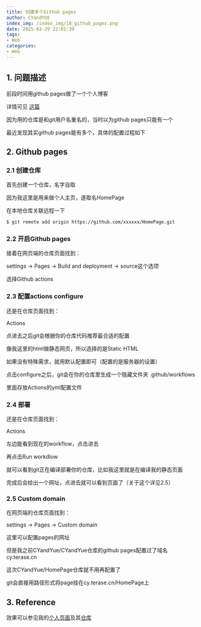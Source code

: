 ```yaml
---
title: 创建多个Github pages
author: CYandYUE
index_img: /index_img/18_github_pages.png
date: 2025-03-29 22:01:39
tags:
- Web
categories:
- Web 
---
```

## 1. 问题描述
前段时间用github pages做了一个个人博客

详情可见 [这篇](https://cy.terase.cn/2024/11/15/Manjaro%E9%83%A8%E7%BD%B2Hexo-Fluid/)

因为用的仓库是和git用户名重名的，当时以为github pages只能有一个

最近发现其实github pages能有多个，具体的配置过程如下

## 2. Github pages
###  2.1 创建仓库
首先创建一个仓库，名字自取

因为我这里是用来做个人主页，遂取名HomePage

在本地仓库关联远程一下

```bash
$ git remote add origin https://github.com/xxxxxx/HomePage.git
```

###  2.2 开启Github pages
接着在网页端的仓库页面找到：

settings -> Pages -> Build and deployment -> source这个选项

选择Github actions

### 2.3 配置actions configure
还是在仓库页面找到：

Actions

点进去之后git会根据你的仓库代码推荐最合适的配置

像我这里的html做静态网页，所以选择的是Static HTML

如果没有特殊需求，就用默认配置即可（配置的是服务器的设置）

点击configure之后，git会在你的仓库里生成一个隐藏文件夹 .github/workflows

里面存放Actions的yml配置文件

### 2.4 部署
还是在仓库页面找到：

Actions

左边能看到现在的workflow，点击进去

再点击Run workdlow

就可以看到git正在编译部署你的仓库，比如我这里就是在编译我的静态页面

完成后会给出一个网址，点进去就可以看到页面了（关于这个详见2.5）

### 2.5 Custom domain
在网页端的仓库页面找到：

settings -> Pages -> Custom domain

这里可以配置pages的网址

但是我之前CYandYue/CYandYue仓库的github pages配置过了域名cy.terase.cn

这次CYandYue/HomePage仓库就不用再配置了

git会直接用路径形式将page挂在cy.terase.cn/HomePage上

## 3. Reference
效果可以参见我的[个人页面](https://cy.terase.cn/HomePage)及其[仓库](https://github.com/CYandYue/HomePage)
